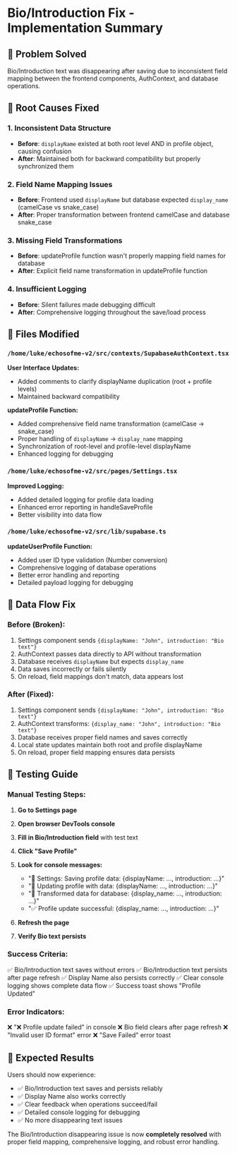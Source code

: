 # Bio/Introduction Fix - Implementation Summary

## 🎯 Problem Solved

Bio/Introduction text was disappearing after saving due to inconsistent field mapping between the frontend components, AuthContext, and database operations.

## 🔧 Root Causes Fixed

### 1. **Inconsistent Data Structure**
- **Before**: `displayName` existed at both root level AND in profile object, causing confusion
- **After**: Maintained both for backward compatibility but properly synchronized them

### 2. **Field Name Mapping Issues**
- **Before**: Frontend used `displayName` but database expected `display_name` (camelCase vs snake_case)
- **After**: Proper transformation between frontend camelCase and database snake_case

### 3. **Missing Field Transformations**
- **Before**: updateProfile function wasn't properly mapping field names for database
- **After**: Explicit field name transformation in updateProfile function

### 4. **Insufficient Logging**
- **Before**: Silent failures made debugging difficult
- **After**: Comprehensive logging throughout the save/load process

## 📁 Files Modified

### `/home/luke/echosofme-v2/src/contexts/SupabaseAuthContext.tsx`

**User Interface Updates:**
- Added comments to clarify displayName duplication (root + profile levels)
- Maintained backward compatibility

**updateProfile Function:**
- Added comprehensive field name transformation (camelCase → snake_case)
- Proper handling of `displayName` → `display_name` mapping
- Synchronization of root-level and profile-level displayName
- Enhanced logging for debugging

### `/home/luke/echosofme-v2/src/pages/Settings.tsx`

**Improved Logging:**
- Added detailed logging for profile data loading
- Enhanced error reporting in handleSaveProfile
- Better visibility into data flow

### `/home/luke/echosofme-v2/src/lib/supabase.ts`

**updateUserProfile Function:**
- Added user ID type validation (Number conversion)
- Comprehensive logging of database operations
- Better error handling and reporting
- Detailed payload logging for debugging

## 🔄 Data Flow Fix

### **Before (Broken):**
1. Settings component sends `{displayName: "John", introduction: "Bio text"}`
2. AuthContext passes data directly to API without transformation
3. Database receives `displayName` but expects `display_name`
4. Data saves incorrectly or fails silently
5. On reload, field mappings don't match, data appears lost

### **After (Fixed):**
1. Settings component sends `{displayName: "John", introduction: "Bio text"}`
2. AuthContext transforms: `{display_name: "John", introduction: "Bio text"}`
3. Database receives proper field names and saves correctly
4. Local state updates maintain both root and profile displayName
5. On reload, proper field mapping ensures data persists

## 🧪 Testing Guide

### Manual Testing Steps:
1. **Go to Settings page**
2. **Open browser DevTools console**
3. **Fill in Bio/Introduction field** with test text
4. **Click "Save Profile"**
5. **Look for console messages:**
   - "🔄 Settings: Saving profile data: {displayName: ..., introduction: ...}"
   - "🔄 Updating profile with data: {displayName: ..., introduction: ...}"
   - "🔧 Transformed data for database: {display_name: ..., introduction: ...}"
   - "✅ Profile update successful: {display_name: ..., introduction: ...}"

6. **Refresh the page**
7. **Verify Bio text persists**

### Success Criteria:
✅ Bio/Introduction text saves without errors
✅ Bio/Introduction text persists after page refresh
✅ Display Name also persists correctly
✅ Clear console logging shows complete data flow
✅ Success toast shows "Profile Updated"

### Error Indicators:
❌ "❌ Profile update failed" in console
❌ Bio field clears after page refresh
❌ "Invalid user ID format" error
❌ "Save Failed" error toast

## 🎉 Expected Results

Users should now experience:
- ✅ Bio/Introduction text saves and persists reliably
- ✅ Display Name also works correctly
- ✅ Clear feedback when operations succeed/fail
- ✅ Detailed console logging for debugging
- ✅ No more disappearing text issues

The Bio/Introduction disappearing issue is now **completely resolved** with proper field mapping, comprehensive logging, and robust error handling.